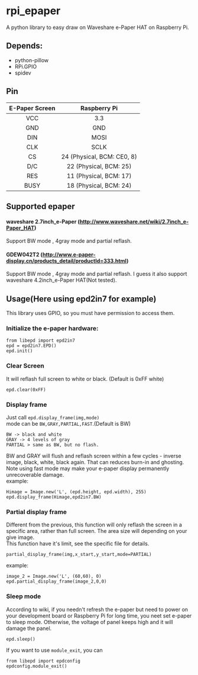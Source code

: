 # rpi_epaper
A python library to easy draw on Waveshare e-Paper HAT on Raspberry Pi.

## Depends:
- python-pillow
- RPi.GPIO
- spidev

## Pin
 |E-Paper Screen | Raspberry Pi |
 |:-:|:-:|
 | VCC | 3.3 |
 | GND | GND |
 | DIN | MOSI |
 | CLK | SCLK |
 | CS | 24 (Physical, BCM: CE0, 8) |
 | D/C | 22 (Physical, BCM: 25) |
 | RES | 11 (Physical, BCM: 17) |
 | BUSY| 18 (Physical, BCM: 24) |

## Supported epaper
#### waveshare 2.7inch_e-Paper (http://www.waveshare.net/wiki/2.7inch_e-Paper_HAT)
Support BW mode , 4gray mode and partial reflash.

#### GDEW042T2 (http://www.e-paper-display.cn/products_detail/productId=333.html)
Support BW mode , 4gray mode and partial reflash. I guess it also support waveshare 4.2inch_e-Paper HAT(Not tested).

## Usage(Here using epd2in7 for example)
This library uses GPIO, so you must have permission to access them.  
### Initialize the e-paper hardware: 
```
from libepd import epd2in7
epd = epd2in7.EPD()
epd.init()
```
### Clear Screen
It will reflash full screen to white or black. (Default is 0xFF white) 
```
epd.clear(0xFF)
```
### Display frame
Just call `epd.display_frame(img,mode)`  
mode can be `BW,GRAY,PARTIAL,FAST`.(Default is BW)  
```
BW -> black and white
GRAY -> 4 levels of gray
PARTIAL > same as BW, but no flash.
```
BW and GRAY will flush and reflash screen within a few cycles -  inverse image, black, white, black again. That can reduces burn-in and ghosting.
Note using fast mode may make your e-paper display permanently unrecoverable damage.  
example:
```
Himage = Image.new('L', (epd.height, epd.width), 255)
epd.display_frame(Himage,epd2in7.BW)
```
### Partial display frame
Different from the previous, this function will only reflash the screen in a specific area, rather than full screen. The area size will depending on your give image.   
This function have it's limit, see the specific file for details.
```
partial_display_frame(img,x_start,y_start,mode=PARTIAL)
```
example:
```
image_2 = Image.new('L', (60,60), 0)
epd.partial_display_frame(image_2,0,0)
```

### Sleep mode
According to wiki, if you needn't refresh the e-paper but need to power on your development board or Raspberry Pi for long time, you neet set e-paper to sleep mode. Otherwise, the voltage of panel keeps high and it will damage the panel.
```
epd.sleep()
```
If you want to use `module_exit`, you can 
```
from libepd import epdconfig
epdconfig.module_exit()
```

